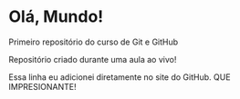 # Olá, Mundo!
 Primeiro repositório do curso de Git e GitHub

Repositório criado durante uma aula ao vivo!

Essa linha eu adicionei diretamente no site do GitHub. QUE IMPRESIONANTE!
